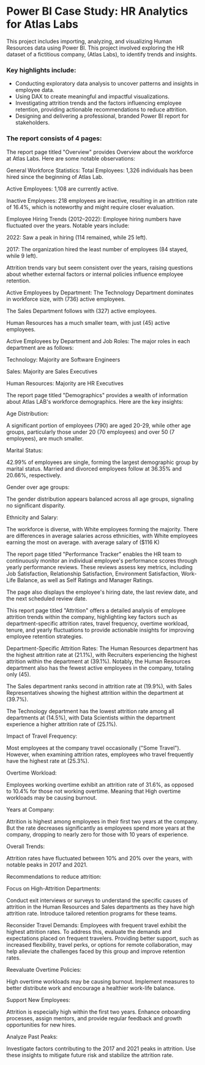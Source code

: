 # Power BI Case Study: HR Analytics for Atlas Labs

This project includes importing, analyzing, and visualizing Human Resources data using Power BI.
This project involved exploring the HR dataset of a fictitious company, (Atlas Labs), to identify trends and insights.

### Key highlights include:

* Conducting exploratory data analysis to uncover patterns and insights in employee data.
* Using DAX to create meaningful and impactful visualizations.
* Investigating attrition trends and the factors influencing employee retention, providing actionable recommendations to reduce attrition.
* Designing and delivering a professional, branded Power BI report for stakeholders.



### The report consists of 4 pages:

The report page titled "Overview" provides Overview about the workforce at Atlas Labs. Here are some notable observations:

General Workforce Statistics:
Total Employees: 1,326 individuals has been hired since the beginning of Atlas Lab.

Active Employees: 1,108 are currently active.

Inactive Employees: 218 employees are inactive, resulting in an attrition rate of 16.4%, which is noteworthy and might require closer evaluation.

Employee Hiring Trends (2012–2022):
Employee hiring numbers have fluctuated over the years. Notable years include:

2022: Saw a peak in hiring (114 remained, while 25 left).

2017: The organization hired the least number of employees (84 stayed, while 9 left).

Attrition trends vary but seem consistent over the years, raising questions about whether external factors or internal policies influence employee retention.

Active Employees by Department:
The Technology Department dominates in workforce size, with (736) active employees.

The Sales Department follows with (327) active employees.

Human Resources has a much smaller team, with just (45) active employees.

Active Employees by Department and Job Roles:
The major roles in each department are as follows:

Technology: Majority are Software Engineers

Sales: Majority are Sales Executives

Human Resources: Majority are HR Executives



The report page titled "Demographics" provides a wealth of information about Atlas LAB's workforce demographics. Here are the key insights:

Age Distribution:

A significant portion of employees (790) are aged 20-29, while other age groups, particularly those under 20 (70 employees) and over 50 (7 employees), are much smaller.

Marital Status:

42.99% of employees are single, forming the largest demographic group by marital status. Married and divorced employees follow at 36.35% and 20.66%, respectively.

Gender over age groups:

The gender distribution appears balanced across all age groups, signaling no significant disparity.

Ethnicity and Salary:

The workforce is diverse, with White employees forming the majority.
There are differences in average salaries across ethnicities, with White employees earning the most on average. with average salary of ($116 K)



The report page titled "Performance Tracker" enables the HR team to continuously monitor an individual employee's performance scores through yearly performance reviews.
These reviews assess key metrics, including Job Satisfaction, Relationship Satisfaction, Environment Satisfaction, Work-Life Balance, as well as Self Ratings and Manager Ratings.

The page also displays the employee's hiring date, the last review date, and the next scheduled review date.




This report page titled "Attrition" offers a detailed analysis of employee attrition trends within the company, highlighting key factors such as department-specific attrition rates, travel frequency, overtime workload, tenure, and yearly fluctuations to provide actionable insights for improving employee retention strategies.

Department-Specific Attrition Rates:
The Human Resources department has the highest attrition rate at (21.1%), with Recruiters experiencing the highest attrition within the department at (39.1%). Notably, the Human Resources department also has the fewest active employees in the company, totaling only (45).

The Sales department ranks second in attrition rate at (19.9%), with Sales Representatives showing the highest attrition within the department at (39.7%).

The Technology department has the lowest attrition rate among all departments at (14.5%), with Data Scientists within the department experience a higher attrition rate of (25.1%).

Impact of Travel Frequency:

Most employees at the company travel occasionally ("Some Travel"). However, when examining attrition rates, employees who travel frequently have the highest rate at (25.3%).

Overtime Workload:

Employees working overtime exhibit an attrition rate of 31.6%, as opposed to 10.4% for those not working overtime. Meaning that High overtime workloads may be causing burnout.

Years at Company:

Attrition is highest among employees in their first two years at the company. But the rate decreases significantly as employees spend more years at the company, dropping to nearly zero for those with 10 years of experience.


Overall Trends:

Attrition rates have fluctuated between 10% and 20% over the years, with notable peaks in 2017 and 2021. 





Recommendations to reduce attrition:

Focus on High-Attrition Departments:

Conduct exit interviews or surveys to understand the specific causes of attrition in the Human Resources and Sales departments as they have high attrition rate. Introduce tailored retention programs for these teams.

Reconsider Travel Demands:
Employees with frequent travel exhibit the highest attrition rates. To address this, evaluate the demands and expectations placed on frequent travelers. Providing better support, such as increased flexibility, travel perks, or options for remote collaboration, may help alleviate the challenges faced by this group and improve retention rates.

Reevaluate Overtime Policies:

High overtime workloads may be causing burnout. Implement measures to better distribute work and encourage a healthier work-life balance.

Support New Employees:

Attrition is especially high within the first two years. Enhance onboarding processes, assign mentors, and provide regular feedback and growth opportunities for new hires.

Analyze Past Peaks:

Investigate factors contributing to the 2017 and 2021 peaks in attrition. Use these insights to mitigate future risk and stabilize the attrition rate.





























